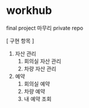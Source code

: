 # workhub
final project 마무리 private repo

[ 구현 항목 ]
1. 자산 관리
    1) 회의실 자산 관리
    2) 차량 자산 관리
2. 예약
    1) 회의실 예약
    2) 차량 예약
    3) 내 예약 조회
